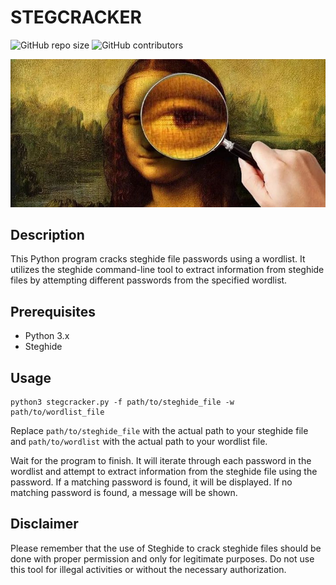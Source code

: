 # STEGCRACKER

![GitHub repo size](https://img.shields.io/github/repo-size/Fii14/STEGCRACKER)
![GitHub contributors](https://img.shields.io/github/contributors/FII14/STEGCRACKER)

![Steghide Password Cracker](https://github.com/FII14/STEGCRACKER/blob/main/39cc597bb65662ee9a8e7c96fa777ade.jpg)

## Description
This Python program cracks steghide file passwords using a wordlist. It utilizes the steghide command-line tool to extract information from steghide files by attempting different passwords from the specified wordlist.

## Prerequisites
- Python 3.x
- Steghide

## Usage
```
python3 stegcracker.py -f path/to/steghide_file -w path/to/wordlist_file
```

Replace `path/to/steghide_file` with the actual path to your steghide file and `path/to/wordlist` with the actual path to your wordlist file.

Wait for the program to finish. It will iterate through each password in the wordlist and attempt to extract information from the steghide file using the password. If a matching password is found, it will be displayed. If no matching password is found, a message will be shown.

## Disclaimer
Please remember that the use of Steghide to crack steghide files should be done with proper permission and only for legitimate purposes. Do not use this tool for illegal activities or without the necessary authorization.
